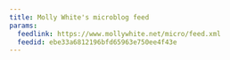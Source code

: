 ```yaml
---
title: Molly White's microblog feed
params:
  feedlink: https://www.mollywhite.net/micro/feed.xml
  feedid: ebe33a6812196bfd65963e750ee4f43e
---
```

